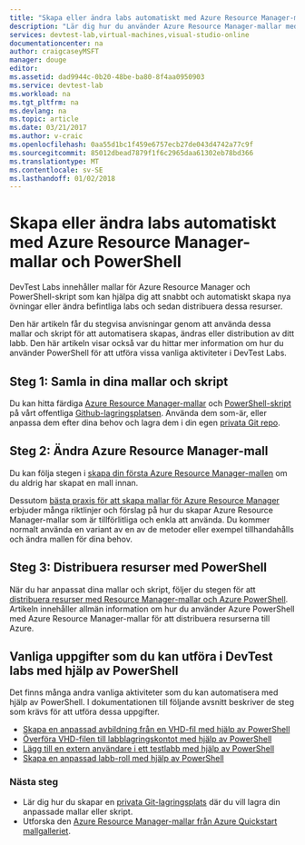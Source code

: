 ```yaml
---
title: "Skapa eller ändra labs automatiskt med Azure Resource Manager-mallar med PowerShell | Microsoft Docs"
description: "Lär dig hur du använder Azure Resource Manager-mallar med PowerShell för att skapa eller ändra labs automatiskt i ett DevTest-labb"
services: devtest-lab,virtual-machines,visual-studio-online
documentationcenter: na
author: craigcaseyMSFT
manager: douge
editor: 
ms.assetid: dad9944c-0b20-48be-ba80-8f4aa0950903
ms.service: devtest-lab
ms.workload: na
ms.tgt_pltfrm: na
ms.devlang: na
ms.topic: article
ms.date: 03/21/2017
ms.author: v-craic
ms.openlocfilehash: 0aa55d1bc1f459e6757ecb27de043d4742a77c9f
ms.sourcegitcommit: 85012dbead7879f1f6c2965daa61302eb78bd366
ms.translationtype: MT
ms.contentlocale: sv-SE
ms.lasthandoff: 01/02/2018
---
```

# <a name="create-or-modify-labs-automatically-using-azure-resource-manager-templates-and-powershell"></a>Skapa eller ändra labs automatiskt med Azure Resource Manager-mallar och PowerShell

DevTest Labs innehåller mallar för Azure Resource Manager och PowerShell-skript som kan hjälpa dig att snabbt och automatiskt skapa nya övningar eller ändra befintliga labs och sedan distribuera dessa resurser.

Den här artikeln får du stegvisa anvisningar genom att använda dessa mallar och skript för att automatisera skapas, ändras eller distribution av ditt labb. Den här artikeln visar också var du hittar mer information om hur du använder PowerShell för att utföra vissa vanliga aktiviteter i DevTest Labs.

## <a name="step-1-gather-your-templates-and-scripts"></a>Steg 1: Samla in dina mallar och skript
Du kan hitta färdiga [Azure Resource Manager-mallar](https://github.com/Azure/azure-devtestlab/tree/master/ARMTemplates) och [PowerShell-skript](https://github.com/Azure/azure-devtestlab/tree/master/Scripts) på vårt offentliga [Github-lagringsplatsen](https://github.com/Azure/azure-devtestlab). Använda dem som-är, eller anpassa dem efter dina behov och lagra dem i din egen [privata Git repo](devtest-lab-add-artifact-repo.md). 

## <a name="step-2-modify-your-azure-resource-manager-template"></a>Steg 2: Ändra Azure Resource Manager-mall
Du kan följa stegen i [skapa din första Azure Resource Manager-mallen](https://docs.microsoft.com/azure/azure-resource-manager/resource-manager-create-first-template) om du aldrig har skapat en mall innan.

Dessutom [bästa praxis för att skapa mallar för Azure Resource Manager](https://docs.microsoft.com/azure/azure-resource-manager/resource-manager-template-best-practices) erbjuder många riktlinjer och förslag på hur du skapar Azure Resource Manager-mallar som är tillförlitliga och enkla att använda. Du kommer normalt använda en variant av en av de metoder eller exempel tillhandahålls och ändra mallen för dina behov.

## <a name="step-3-deploy-resources-with-powershell"></a>Steg 3: Distribuera resurser med PowerShell
När du har anpassat dina mallar och skript, följer du stegen för att [distribuera resurser med Resource Manager-mallar och Azure PowerShell](https://docs.microsoft.com/azure/azure-resource-manager/resource-group-template-deploy). Artikeln innehåller allmän information om hur du använder Azure PowerShell med Azure Resource Manager-mallar för att distribuera resurserna till Azure.


## <a name="common-tasks-you-can-perform-in-devtest-labs-using-powershell"></a>Vanliga uppgifter som du kan utföra i DevTest labs med hjälp av PowerShell
Det finns många andra vanliga aktiviteter som du kan automatisera med hjälp av PowerShell. I dokumentationen till följande avsnitt beskriver de steg som krävs för att utföra dessa uppgifter.

* [Skapa en anpassad avbildning från en VHD-fil med hjälp av PowerShell](devtest-lab-create-custom-image-from-vhd-using-powershell.md)
* [Överföra VHD-filen till labblagringskontot med hjälp av PowerShell](devtest-lab-upload-vhd-using-powershell.md)
* [Lägg till en extern användare i ett testlabb med hjälp av PowerShell](devtest-lab-add-devtest-user.md#add-an-external-user-to-a-lab-using-powershell)
* [Skapa en anpassad labb-roll med hjälp av PowerShell](devtest-lab-grant-user-permissions-to-specific-lab-policies.md#creating-a-lab-custom-role-using-powershell)

### <a name="next-steps"></a>Nästa steg
* Lär dig hur du skapar en [privata Git-lagringsplats](devtest-lab-add-artifact-repo.md) där du vill lagra din anpassade mallar eller skript.
* Utforska den [Azure Resource Manager-mallar från Azure Quickstart mallgalleriet](https://github.com/Azure/azure-quickstart-templates).
